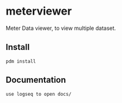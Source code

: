 # meterviewer

Meter Data viewer, to view multiple dataset.

## Install

`pdm install`

## Documentation

`use logseq to open docs/`
